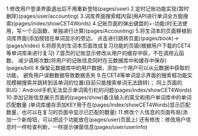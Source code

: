 1.修改用户登录界面退出后不用重新登陆(pages/user)
2.定时记账功能实现(暂时删除)(pages/user/accounting)
3.词库界面搜索框内容(用API进行单词全方面搜索)(pages/index/showCET4Words)
4.记账页面的弹出键盘的+-功能(时无法使用，写一个云函数，单独进行计算)(pages/Accounting)
5.将生词本的页面移植到词库界面(添加按钮在单词显示的旁边，
点击进行跳转页面)(pages/book)->(pages/index)
6.将原先的生词本页面改成复习功能的页面(根据用户下载的CET4等单词库来进行复习)
7.首页的记账显示修改从用户的缓存中获，不在调用云函数，
减少调用次数(将用户的记账信息同时在云数据库中和缓存中保存)(pages/bill)
8.保留云数据库中的用户数据，添加一个用户可以从云数据中获取的功能，
避免用户误删数据导致数据丢失
9.在CET4等单词显示界面的搜索框功能实现模糊搜索并跳转到该单词的位置(目前只能搜索单词无法跳转)；
同上页面的BUG：Android手机无法显示单词索引栏的问题(pages/index/showCET4Words)
10.添加记账信息展示页面的(pages/show)备注输入的英文和用户单词库中的单词匹配数量
(单词库缓存添加KEY用于在(pages/index/showCET4Words)显示匹配数量，也可以在复习的页面中显示已匹配的数量)
11.修改个人信息的页面布局(添加一个新按钮，可以把这个功能放在(pages/user)页面上)
还有修改：修改用户信息时一样检查判断，一样提示弹窗信息(pages/user/userInfo)
